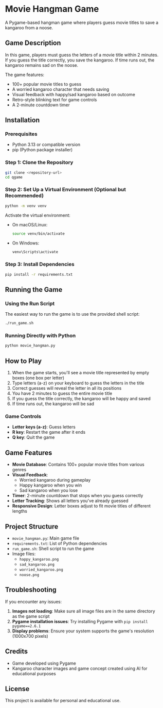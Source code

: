 # Movie Hangman Game

A Pygame-based hangman game where players guess movie titles to save a kangaroo from a noose.

## Game Description

In this game, players must guess the letters of a movie title within 2 minutes. If you guess the title correctly, you save the kangaroo. If time runs out, the kangaroo remains sad on the noose.

The game features:
- 100+ popular movie titles to guess
- A worried kangaroo character that needs saving
- Visual feedback with happy/sad kangaroo based on outcome
- Retro-style blinking text for game controls
- A 2-minute countdown timer

## Installation

### Prerequisites
- Python 3.13 or compatible version
- pip (Python package installer)

### Step 1: Clone the Repository
```bash
git clone <repository-url>
cd qgame
```

### Step 2: Set Up a Virtual Environment (Optional but Recommended)
```bash
python -m venv venv
```

Activate the virtual environment:
- On macOS/Linux:
  ```bash
  source venv/bin/activate
  ```
- On Windows:
  ```bash
  venv\Scripts\activate
  ```

### Step 3: Install Dependencies
```bash
pip install -r requirements.txt
```

## Running the Game

### Using the Run Script
The easiest way to run the game is to use the provided shell script:

```bash
./run_game.sh
```

### Running Directly with Python
```bash
python movie_hangman.py
```

## How to Play

1. When the game starts, you'll see a movie title represented by empty boxes (one box per letter)
2. Type letters (a-z) on your keyboard to guess the letters in the title
3. Correct guesses will reveal the letter in all its positions
4. You have 2 minutes to guess the entire movie title
5. If you guess the title correctly, the kangaroo will be happy and saved
6. If time runs out, the kangaroo will be sad

### Game Controls
- **Letter keys (a-z)**: Guess letters
- **R key**: Restart the game after it ends
- **Q key**: Quit the game

## Game Features

- **Movie Database**: Contains 100+ popular movie titles from various genres
- **Visual Feedback**: 
  - Worried kangaroo during gameplay
  - Happy kangaroo when you win
  - Sad kangaroo when you lose
- **Timer**: 2-minute countdown that stops when you guess correctly
- **Letter Tracking**: Shows all letters you've already guessed
- **Responsive Design**: Letter boxes adjust to fit movie titles of different lengths

## Project Structure

- `movie_hangman.py`: Main game file
- `requirements.txt`: List of Python dependencies
- `run_game.sh`: Shell script to run the game
- Image files:
  - `happy_kangaroo.png`
  - `sad_kangaroo.png`
  - `worried_kangaroo.png`
  - `noose.png`

## Troubleshooting

If you encounter any issues:

1. **Images not loading**: Make sure all image files are in the same directory as the game script
2. **Pygame installation issues**: Try installing Pygame with `pip install pygame==2.6.1`
3. **Display problems**: Ensure your system supports the game's resolution (1000x700 pixels)

## Credits

- Game developed using Pygame
- Kangaroo character images and game concept created using AI for educational purposes

## License

This project is available for personal and educational use.
